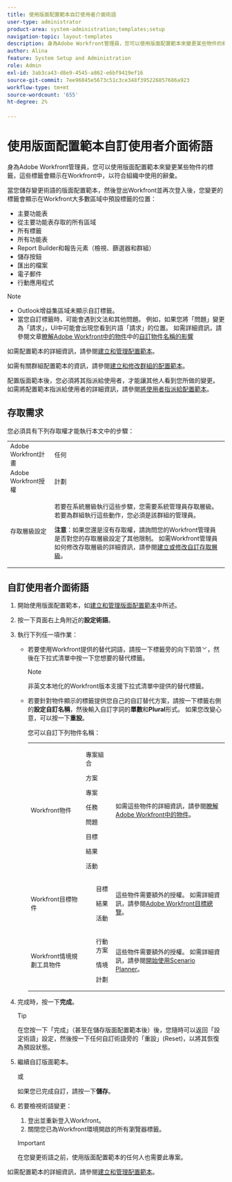 ```yaml
---
title: 使用版面配置範本自訂使用者介面術語
user-type: administrator
product-area: system-administration;templates;setup
navigation-topic: layout-templates
description: 身為Adobe Workfront管理員，您可以使用版面配置範本來變更某些物件的標籤，這些標籤會顯示在Workfront中，以符合組織中使用的辭彙。
author: Alina
feature: System Setup and Administration
role: Admin
exl-id: 3ab3ca43-d8e9-4545-a862-e6bf9419ef16
source-git-commit: 7ee96045e5673c51c3ce348f395226857686a923
workflow-type: tm+mt
source-wordcount: '655'
ht-degree: 2%

---
```


# 使用版面配置範本自訂使用者介面術語

身為Adobe Workfront管理員，您可以使用版面配置範本來變更某些物件的標籤，這些標籤會顯示在Workfront中，以符合組織中使用的辭彙。

當您儲存變更術語的版面配置範本，然後登出Workfront並再次登入後，您變更的標籤會顯示在Workfront大多數區域中預設標籤的位置：

* 主要功能表
* 從主要功能表存取的所有區域
* 所有標籤
* 所有功能表
* Report Builder和報告元素（檢視、篩選器和群組）
* 儲存按鈕
* 匯出的檔案
* 電子郵件
* 行動應用程式

>[!NOTE]
>
>* Outlook增益集區域未顯示自訂標籤。
>* 當您自訂標籤時，可能會遇到文法和其他問題。 例如，如果您將「問題」變更為「請求」，UI中可能會出現您看到片語「請求」的位置。 如需詳細資訊，請參閱文章[瞭解Adobe Workfront中的物件](../../../workfront-basics/navigate-workfront/workfront-navigation/understand-objects.md)中的[自訂物件名稱的影響](../../../workfront-basics/navigate-workfront/workfront-navigation/understand-objects.md#implications-of-customizing-object-names)
>

如需配置範本的詳細資訊，請參閱[建立和管理配置範本](../../../administration-and-setup/customize-workfront/use-layout-templates/create-and-manage-layout-templates.md)。

如需有關群組配置範本的資訊，請參閱[建立和修改群組的配置範本](../../../administration-and-setup/manage-groups/work-with-group-objects/create-and-modify-a-groups-layout-templates.md)。

配置版面範本後，您必須將其指派給使用者，才能讓其他人看到您所做的變更。 如需將配置範本指派給使用者的詳細資訊，請參閱[將使用者指派給配置範本](../use-layout-templates/assign-users-to-layout-template.md)。

## 存取需求

您必須具有下列存取權才能執行本文中的步驟：

<table style="table-layout:auto"> 
 <col> 
 <col> 
 <tbody> 
  <tr> 
   <td role="rowheader">Adobe Workfront計畫</td> 
   <td>任何</td> 
  </tr> 
  <tr> 
   <td role="rowheader">Adobe Workfront授權</td> 
   <td>計劃</td> 
  </tr> 
  <tr> 
   <td role="rowheader">存取層級設定</td> 
   <td> <p>若要在系統層級執行這些步驟，您需要系統管理員存取層級。
若要為群組執行這些動作，您必須是該群組的管理員。</p> <p><b>注意</b>：如果您還是沒有存取權，請詢問您的Workfront管理員是否對您的存取層級設定了其他限制。 如需Workfront管理員如何修改存取層級的詳細資訊，請參閱<a href="../../../administration-and-setup/add-users/configure-and-grant-access/create-modify-access-levels.md" class="MCXref xref">建立或修改自訂存取層級</a>。</p> </td> 
  </tr> 
 </tbody> 
</table>

## 自訂使用者介面術語

1. 開始使用版面配置範本，如[建立和管理版面配置範本](../../../administration-and-setup/customize-workfront/use-layout-templates/create-and-manage-layout-templates.md)中所述。
1. 按一下頁面右上角附近的&#x200B;**設定術語**。
1. 執行下列任一項作業：

   * 若要使用Workfront提供的替代詞語，請按一下標籤旁的向下箭頭![](assets/dropdown-arrow.png)，然後在下拉式清單中按一下您想要的替代標籤。

     >[!NOTE]
     >
     >非英文本地化的Workfront版本支援下拉式清單中提供的替代標籤。

   * 若要針對物件顯示的標籤提供您自己的自訂替代方案，請按一下標籤右側的&#x200B;**設定自訂名稱**，然後輸入自訂字詞的&#x200B;**單數**&#x200B;和&#x200B;**Plural**&#x200B;形式。 如果您改變心意，可以按一下&#x200B;**重設**。

     您可以自訂下列物件名稱：

     <table style="table-layout:auto">
      <col>
      <col>
      <col>
      <tbody>
       <tr>
        <td role="rowheader"><p>Workfront物件</p></td>
        <td>
          <p>專案組合</p>
          <p>方案</p>
          <p>專案</p>
          <p>任務</p>
          <p>問題</p>
          <p>目標</p>
          <p>結果</p>
          <p>活動</p>
         </ul></td>
        <td><p>如需這些物件的詳細資訊，請參閱<a href="../../../workfront-basics/navigate-workfront/workfront-navigation/understand-objects.md" class="MCXref xref">瞭解Adobe Workfront中的物件</a>。</p></td>
       </tr>
       <tr>
        <td role="rowheader"><p>Workfront目標物件</p></td>
        <td>
         <ul>
          <p>目標</p>
          <p>結果</p>
          <p>活動</p>
         </ul></td>
        <td><p>這些物件需要額外的授權。 如需詳細資訊，請參閱<a href="../../../workfront-goals/goal-management/wf-goals-overview.md" class="MCXref xref">Adobe Workfront目標總覽</a>。</p></td>
       </tr>
       <tr data-mc-conditions="">
        <td role="rowheader"><p>Workfront情境規劃工具物件</p></td>
        <td>
         <ul>
          <p>行動方案</p>
          <p>情境</p>
          <p>計劃 </p>
         </ul></td>
        <td><p>這些物件需要額外的授權。 如需詳細資訊，請參閱<a href="../../../scenario-planner/get-started-with-scenario-planning.md" class="MCXref xref">開始使用Scenario Planner</a>。</p></td>
       </tr>
      </tbody>
     </table>

1. 完成時，按一下&#x200B;**完成**。

   >[!TIP]
   >
   >在您按一下「完成」（甚至在儲存版面配置範本後）後，您隨時可以返回「設定術語」設定，然後按一下任何自訂術語旁的「重設」(Reset)，以將其恢復為預設狀態。

1. 繼續自訂版面範本。

   或

   如果您已完成自訂，請按一下&#x200B;**儲存**。

1. 若要檢視術語變更：

   1. 登出並重新登入Workfront。
   1. 關閉您已為Workfront環境開啟的所有瀏覽器標籤。

   >[!IMPORTANT]
   >
   >在您變更術語之前，使用版面配置範本的任何人也需要此專案。

如需配置範本的詳細資訊，請參閱[建立和管理配置範本](../../../administration-and-setup/customize-workfront/use-layout-templates/create-and-manage-layout-templates.md)。
